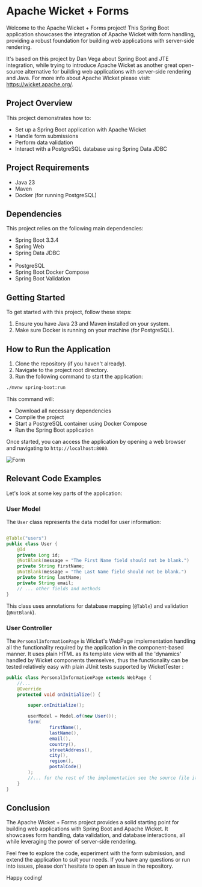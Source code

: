 # Apache Wicket + Forms

Welcome to the Apache Wicket + Forms project!
This Spring Boot application showcases the integration of Apache Wicket with form handling, providing a robust
foundation for building web applications with server-side rendering.

It's based on this project by Dan Vega about Spring Boot and JTE integration, while trying to introduce Apache Wicket
as another great open-source alternative for building web applications with server-side rendering and Java.
For more info about Apache Wicket please visit: https://wicket.apache.org/.

## Project Overview

This project demonstrates how to:

- Set up a Spring Boot application with Apache Wicket
- Handle form submissions
- Perform data validation
- Interact with a PostgreSQL database using Spring Data JDBC

## Project Requirements

- Java 23
- Maven
- Docker (for running PostgreSQL)

## Dependencies

This project relies on the following main dependencies:

- Spring Boot 3.3.4
- Spring Web
- Spring Data JDBC
-
- PostgreSQL
- Spring Boot Docker Compose
- Spring Boot Validation

## Getting Started

To get started with this project, follow these steps:

1. Ensure you have Java 23 and Maven installed on your system.
2. Make sure Docker is running on your machine (for PostgreSQL).

## How to Run the Application

1. Clone the repository (if you haven't already).
2. Navigate to the project root directory.
3. Run the following command to start the application:

```bash
./mvnw spring-boot:run
```

This command will:

- Download all necessary dependencies
- Compile the project
- Start a PostgreSQL container using Docker Compose
- Run the Spring Boot application

Once started, you can access the application by opening a web browser and navigating to `http://localhost:8080`.

![Form](/images/personal_info_form.png)

## Relevant Code Examples

Let's look at some key parts of the application:

### User Model

The `User` class represents the data model for user information:

```java

@Table("users")
public class User {
	@Id
	private Long id;
	@NotBlank(message = "The First Name field should not be blank.")
	private String firstName;
	@NotBlank(message = "The Last Name field should not be blank.")
	private String lastName;
	private String email;
	// ... other fields and methods
}
```

This class uses annotations for database mapping (`@Table`) and validation (`@NotBlank`).

### User Controller

The `PersonalInformationPage` is Wicket's WebPage implementation handling all the functionality
required by the application in the component-based manner. It uses plain HTML as its template view
with all the 'dynamics' handled by Wicket components themselves, thus the functionality can be tested
relatively easy with plain JUnit tests supported by WicketTester :

```java
public class PersonalInformationPage extends WebPage {
	//... 
	@Override
	protected void onInitialize() {

		super.onInitialize();

		userModel = Model.of(new User());
		form(
				firstName(),
				lastName(),
				email(),
				country(),
				streetAddress(),
				city(),
				region(),
				postalCode()
		);
		//... for the rest of the implementation see the source file itself
	}
}
```

## Conclusion

The Apache Wicket + Forms project provides a solid starting point for building web applications with Spring Boot and
Apache Wicket.
It showcases form handling, data validation, and database interactions, all while leveraging the power of server-side
rendering.

Feel free to explore the code, experiment with the form submission, and extend the application to suit your needs.
If you have any questions or run into issues, please don't hesitate to open an issue in the repository.

Happy coding!




